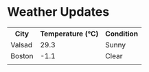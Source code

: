 # Weather Updates

<!-- WEATHER-UPDATE-START -->
<table><tr><th>City</th><th>Temperature (°C)</th><th>Condition</th></tr><tr><td>Valsad</td><td>29.3</td><td>Sunny</td></tr><tr><td>Boston</td><td>-1.1</td><td>Clear</td></tr><tr><td></td><td></td><td></td></tr></table>
<!-- WEATHER-UPDATE-END -->
